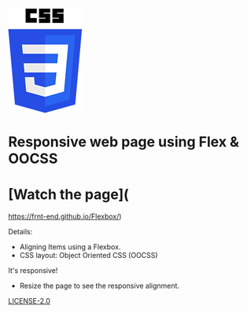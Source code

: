 ![CSS](<css.png> "Logo")

# Responsive web page using Flex & OOCSS


# [Watch the page](
https://frnt-end.github.io/Flexbox/)


Details:
* Aligning Items using a Flexbox.
* CSS layout: Object Oriented CSS (OOCSS)

It's responsive!
* Resize the page to see the responsive alignment.

 [LICENSE-2.0](
http://www.apache.org/licenses/LICENSE-2.0)
